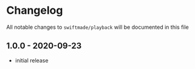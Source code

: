 # Changelog

All notable changes to `swiftmade/playback` will be documented in this file

## 1.0.0 - 2020-09-23

- initial release
